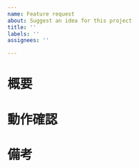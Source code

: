 ```yaml
---
name: Feature request
about: Suggest an idea for this project
title: ''
labels: ''
assignees: ''

---
```


# 概要

# 動作確認

# 備考
